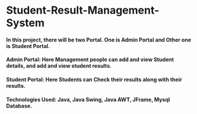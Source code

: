 # Student-Result-Management-System
#### In this project, there will be two Portal. One is Admin Portal and Other one is Student Portal.
#### Admin Portal: Here Management people can add and view Student details, and add and view student results.
#### Student Portal: Here Students can Check their results along with their results.
#### Technologies Used: Java, Java Swing, Java AWT, JFrame, Mysql Database.

